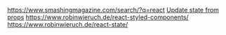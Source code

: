 
https://www.smashingmagazine.com/search/?q=react
[Update state from props](https://www.robinwieruch.de/react-derive-state-props/)
https://www.robinwieruch.de/react-styled-components/
https://www.robinwieruch.de/react-state/